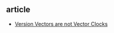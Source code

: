 ## article

- [Version Vectors are not Vector Clocks](https://haslab.wordpress.com/2011/07/08/version-vectors-are-not-vector-clocks/)